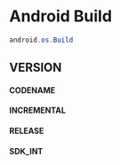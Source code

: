 # Android Build 

```java
android.os.Build
```

## VERSION

#### CODENAME
#### INCREMENTAL
#### RELEASE
#### SDK_INT